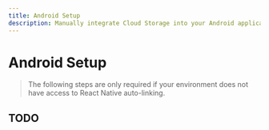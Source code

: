 ```yaml
---
title: Android Setup
description: Manually integrate Cloud Storage into your Android application. 
---
```


# Android Setup

> The following steps are only required if your environment does not have access to React Native
auto-linking. 

## TODO
